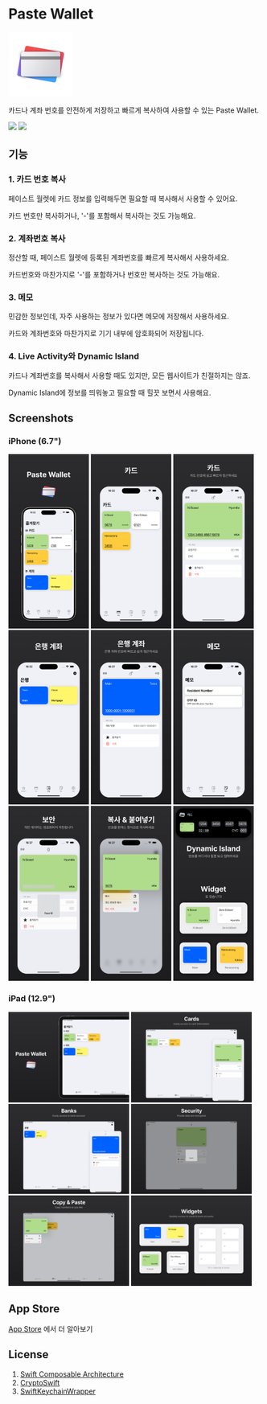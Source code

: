 # Paste Wallet

<img src="res/ic_symbol.png" width="128px"/>

카드나 계좌 번호를 안전하게 저장하고 빠르게 복사하여 사용할 수 있는 Paste Wallet.

<div>
  <img src="https://img.shields.io/badge/iOS-000000?style=flat&logo=iOS&logoColor=white" />
  <img src="https://img.shields.io/badge/Swift-F05138?style=flat&logo=Swift&logoColor=white" />
</div>

## 기능

### 1. 카드 번호 복사

페이스트 월렛에 카드 정보를 입력해두면 필요할 때 복사해서 사용할 수 있어요.

카드 번호만 복사하거나, '-'를 포함해서 복사하는 것도 가능해요.

### 2. 계좌번호 복사

정산할 때, 페이스트 월렛에 등록된 계좌번호를 빠르게 복사해서 사용하세요.

카드번호와 마찬가지로 '-'를 포함하거나 번호만 복사하는 것도 가능해요.

### 3. 메모

민감한 정보인데, 자주 사용하는 정보가 있다면 메모에 저장해서 사용하세요.

카드와 계좌번호와 마찬가지로 기기 내부에 암호화되어 저장됩니다.

### 4. Live Activity와 Dynamic Island

카드나 계좌번호를 복사해서 사용할 때도 있지만, 모든 웹사이트가 친절하지는 않죠.

Dynamic Island에 정보를 띄워놓고 필요할 때 힐끗 보면서 사용해요.

## Screenshots

### iPhone (6.7")

<div class="scroll">
  <img src="res/screenshots/6.7-ko-1.jpg" width="160px">
  <img src="res/screenshots/6.7-ko-2.jpg" width="160px">
  <img src="res/screenshots/6.7-ko-3.jpg" width="160px">
  <img src="res/screenshots/6.7-ko-4.jpg" width="160px">
  <img src="res/screenshots/6.7-ko-5.jpg" width="160px">
  <img src="res/screenshots/6.7-ko-6.jpg" width="160px">
  <img src="res/screenshots/6.7-ko-7.jpg" width="160px">
  <img src="res/screenshots/6.7-ko-8.jpg" width="160px">
  <img src="res/screenshots/6.7-ko-9.jpg" width="160px">
</div>

### iPad (12.9")

<div class="scroll">
  <img src="res/screenshots/12.9 (3rd)-ko-1.jpg" width="240px">
  <img src="res/screenshots/12.9 (3rd)-ko-2.jpg" width="240px">
  <img src="res/screenshots/12.9 (3rd)-ko-3.jpg" width="240px">
  <img src="res/screenshots/12.9 (3rd)-ko-4.jpg" width="240px">
  <img src="res/screenshots/12.9 (3rd)-ko-5.jpg" width="240px">
  <img src="res/screenshots/12.9 (3rd)-ko-6.jpg" width="240px">
</div>

## App Store

[App Store](https://apps.apple.com/kr/app/%ED%8E%98%EC%9D%B4%EC%8A%A4%ED%8A%B8-%EC%9B%94%EB%A0%9B/id6465990967) 에서 더 알아보기

## License

1. [Swift Composable Architecture](https://github.com/pointfreeco/swift-composable-architecture)
2. [CryptoSwift](https://github.com/krzyzanowskim/CryptoSwift)
3. [SwiftKeychainWrapper](https://github.com/jrendel/SwiftKeychainWrapper)





